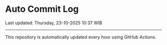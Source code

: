 # Auto Commit Log

Last updated: Thursday, 23-10-2025 10:37 WIB

---

This repository is automatically updated every hour using GitHub Actions.
